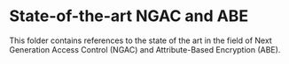 # State-of-the-art NGAC and ABE
This folder contains references to the state of the art in the field of Next Generation Access Control (NGAC) and Attribute-Based Encryption (ABE).